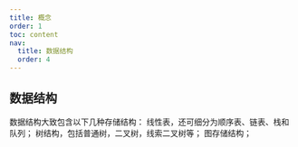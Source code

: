 ```yaml
---
title: 概念
order: 1
toc: content
nav:
  title: 数据结构
  order: 4
---
```


## 数据结构

数据结构大致包含以下几种存储结构：
线性表，还可细分为顺序表、链表、栈和队列；
树结构，包括普通树，二叉树，线索二叉树等；
图存储结构；
